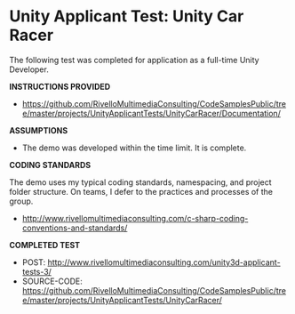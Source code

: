
Unity Applicant Test: Unity Car Racer
=====================================

The following test was completed for application as a full-time Unity Developer. 


**INSTRUCTIONS PROVIDED**
* https://github.com/RivelloMultimediaConsulting/CodeSamplesPublic/tree/master/projects/UnityApplicantTests/UnityCarRacer/Documentation/


**ASSUMPTIONS**

* The demo was developed within the time limit. It is complete.

**CODING STANDARDS**

The demo uses my typical coding standards, namespacing, and project folder structure. On teams, I defer to the practices and processes of the group.

* http://www.rivellomultimediaconsulting.com/c-sharp-coding-conventions-and-standards/

**COMPLETED TEST**

* POST: http://www.rivellomultimediaconsulting.com/unity3d-applicant-tests-3/
* SOURCE-CODE: https://github.com/RivelloMultimediaConsulting/CodeSamplesPublic/tree/master/projects/UnityApplicantTests/UnityCarRacer/

